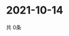# 2021-10-14
  共 0条

  <!-- BEGIN -->
  <!-- 最后更新时间Thu Oct 14 2021 09:03:21 GMT+0000 (Coordinated Universal Time) -->
  
  <!-- END -->
  
  